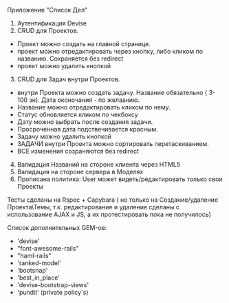 Приложение "Список Дел"

1) Аутентификация Devise 
2) CRUD для Проектов.
- Проект можно создать на главной странице.
- проект можно отредактировать через кнопку, либо кликом по названию. Сохраняется без redirect 
- проект можно удалить кнопкой   
3) CRUD для Задач внутри Проектов.
- внутри Проекта можно создать задачу. Название обязательно ( 3-100 зн). Дата оконочания - по желаанию.
- Название можно отредактировать кликом по нему.
- Статус обновляется кликом по чекбоксу
- Дату можно выбрать после создания задачи.
- Просроченная дата подствечивается красным.
- Задачу можно удалить кнопкой
- ЗАДАЧИ внутри Проекта можно сортировать перетаскиванием.
- ВСЕ изменения созраняются без redirect 
4) Валидация Названий на стороне клиента через HTML5
5) Валидация на стороне сервера в Моделях
6) Прописана политика: User может видеть/редактировать только свои Проекты  

Тесты сделаны на Rspec + Capybara ( но только на Cоздание/удаление  Проекта\Темы, 
т.к. редактирование и удаление сделаны с использование AJAX и JS, а их протестировать пока не получилось) 

Список дополнительных  GEM-ов:
- 'devise'
- "font-awesome-rails"
- "haml-rails"
- 'ranked-model'
- 'bootsnap'
- 'best_in_place' 
- 'devise-bootstrap-views'
- 'pundit' (private policy`s)
 

